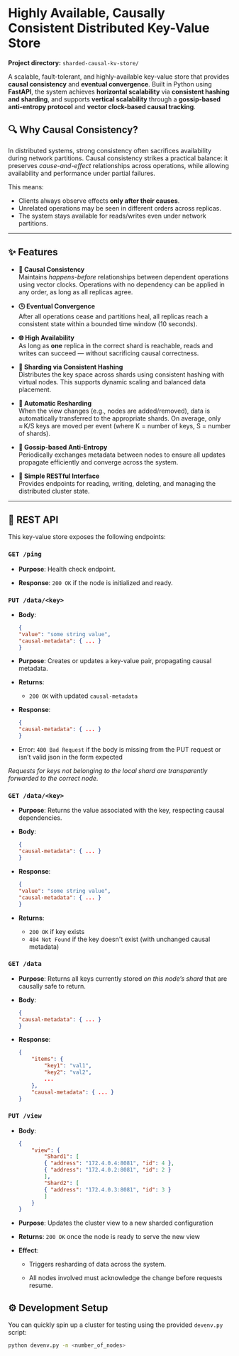 # Highly Available, Causally Consistent Distributed Key-Value Store

**Project directory:** `sharded-causal-kv-store/`

A scalable, fault-tolerant, and highly-available key-value store that provides **causal consistency** and **eventual convergence**. Built in Python using **FastAPI**, the system achieves **horizontal scalability** via **consistent hashing and sharding**, and supports **vertical scalability** through a **gossip-based anti-entropy protocol** and **vector clock-based causal tracking**.

## 🔍 Why Causal Consistency?

In distributed systems, strong consistency often sacrifices availability during network partitions. Causal consistency strikes a practical balance: it preserves *cause-and-effect* relationships across operations, while allowing availability and performance under partial failures.

This means:
- Clients always observe effects **only after their causes**.
- Unrelated operations may be seen in different orders across replicas.
- The system stays available for reads/writes even under network partitions.

---

## ✨ Features

- **🧠 Causal Consistency**  
  Maintains *happens-before* relationships between dependent operations using vector clocks. Operations with no dependency can be applied in any order, as long as all replicas agree.

- **🕓 Eventual Convergence**  
  After all operations cease and partitions heal, all replicas reach a consistent state within a bounded time window (10 seconds).

- **🌐 High Availability**  
  As long as **one** replica in the correct shard is reachable, reads and writes can succeed — without sacrificing causal correctness.

- **🧩 Sharding via Consistent Hashing**  
  Distributes the key space across shards using consistent hashing with virtual nodes. This supports dynamic scaling and balanced data placement.

- **🔁 Automatic Resharding**  
  When the view changes (e.g., nodes are added/removed), data is automatically transferred to the appropriate shards. On average, only ≈ K/S keys are moved per event (where K = number of keys, S = number of shards).

- **📡 Gossip-based Anti-Entropy**  
  Periodically exchanges metadata between nodes to ensure all updates propagate efficiently and converge across the system.

- **🔌 Simple RESTful Interface**  
  Provides endpoints for reading, writing, deleting, and managing the distributed cluster state.

---

## 🧪 REST API

This key-value store exposes the following endpoints:

### `GET /ping`
- **Purpose**: Health check endpoint.

- **Response**: `200 OK` if the node is initialized and ready.

### `PUT /data/<key>`

- **Body**:
    ```json
    {
    "value": "some string value",
    "causal-metadata": { ... }
    }
    ```
- **Purpose**: Creates or updates a key-value pair, propagating causal metadata.

- **Returns**:

    - `200 OK` with updated `causal-metadata`

- **Response**:
    ```json
    {
    "causal-metadata": { ... }
    }
    ```

- Error: `400 Bad Request` if the body is missing from the PUT request or isn’t valid json in the form expected

*Requests for keys not belonging to the local shard are transparently forwarded to the correct node.*

### `GET /data/<key>`
- **Purpose**: Returns the value associated with the key, respecting causal dependencies.

- **Body**:
    ```json
    {
    "causal-metadata": { ... }
    }
    ```
- **Response**:
    ```json
    {
    "value": "some string value",
    "causal-metadata": { ... }
    }
    ```

- **Returns**:

    - `200 OK` if key exists
    - `404 Not Found` if the key doesn't exist (with unchanged causal metadata)


### `GET /data`
- **Purpose**:  Returns all keys currently stored *on this node’s shard* that are causally safe to return.

- **Body**:
    ```json
    {
    "causal-metadata": { ... }
    }
    ```

- **Response**:
    ```json
    {
        "items": {
            "key1": "val1",
            "key2": "val2",
            ...
        },
        "causal-metadata": { ... }
    }
    ```

### `PUT /view`
- **Body**:
    ```json
    {
        "view": {
            "Shard1": [
            { "address": "172.4.0.4:8081", "id": 4 },
            { "address": "172.4.0.2:8081", "id": 2 }
            ],
            "Shard2": [
            { "address": "172.4.0.3:8081", "id": 3 }
            ]
        }
    }
    ```
- **Purpose**: Updates the cluster view to a new sharded configuration

- **Returns**: `200 OK` once the node is ready to serve the new view

- **Effect**:
    - Triggers resharding of data across the system.

    - All nodes involved must acknowledge the change before requests resume.

## ⚙️ Development Setup

You can quickly spin up a cluster for testing using the provided `devenv.py` script:

```bash
python devenv.py -n <number_of_nodes>

